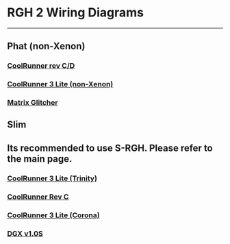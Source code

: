 # RGH 2 Wiring Diagrams

------

## Phat (non-Xenon)

### [CoolRunner rev C/D](https://team-xecuter.com/coolrunner/revc/tx_revc_phat_rgh2.jpg)

### [CoolRunner 3 Lite (non-Xenon)](http://i.imgur.com/CeJEwPl.jpg)

### [Matrix Glitcher](https://lh5.googleusercontent.com/-KzeDsPEy5ZE/T7_35PEt9rI/AAAAAAAAAXA/wuGW3RuMmFY/s1024/Matrix%20GlitcherRG2.jpg)

## Slim

## Its recommended to use S-RGH. Please refer to the main page.

### [CoolRunner 3 Lite (Trinity)](https://i.imgur.com/1haFpU1.jpg)

### [CoolRunner Rev C](https://cdn.instructables.com/F1Q/K9GF/GZFDPYP7/F1QK9GFGZFDPYP7.LARGE.jpg)

### [CoolRunner 3 Lite (Corona)](https://i.imgur.com/ag857Vj.jpg)

### [DGX v1.0S](http://xecuter.com/dgx/dgx_wire_install_v2.jpg)